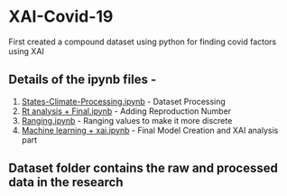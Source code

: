 # XAI-Covid-19
First created a compound dataset using python for finding covid factors using XAI 

## Details of the ipynb files - 

1. [States-Climate-Processing.ipynb](https://github.com/suvanbalu/XAI-Covid-19/tree/main/States-Climate-Processing.ipynb) - Dataset Processing
2. [Rt analysis + Final.ipynb](https://github.com/suvanbalu/XAI-Covid-19/tree/main/Rt%20analysis%20%2B%20Final.ipynb) - Adding Reproduction Number
3. [Ranging.ipynb](https://github.com/suvanbalu/XAI-Covid-19/tree/main/Ranging.ipynb) - Ranging values to make it more discrete
4. [Machine learning + xai.ipynb](https://github.com/suvanbalu/XAI-Covid-19/tree/main/Machine%20learning%20%2B%20xai.ipynb) - Final Model Creation and XAI analysis part

## Dataset folder contains the raw and processed data in the research
